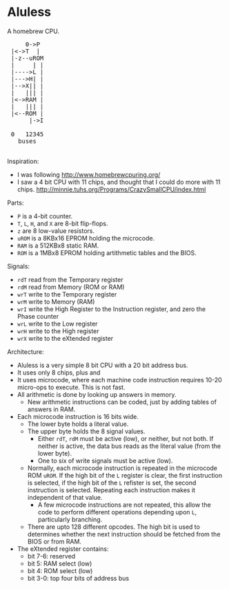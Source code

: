 # Aluless
A homebrew CPU.

<pre>
     0-&gt;P
 |&lt;-&gt;T  |
 |-z--uROM
 |     | |
 |----&gt;L |
 |---&gt;H| |
 |--&gt;X|| |
 |   ||| |
 |&lt;-&gt;RAM |
 |   ||| |
 |&lt;--ROM |
      |-&gt;I

 0   12345
   buses
    
</pre>

Inspiration:
- I was following http://www.homebrewcpuring.org/
- I saw a 4 bit CPU with 11 chips, and thought that I could do more with 11 chips.  http://minnie.tuhs.org/Programs/CrazySmallCPU/index.html

Parts:
- `P` is a 4-bit counter.
- `T`, `L`, `H`, and `X` are 8-bit flip-flops. 
- `z` are 8 low-value resistors.
- `uROM` is a 8KBx16 EPROM holding the microcode.
- `RAM` is a 512KBx8 static RAM.
- `ROM` is a 1MBx8 EPROM holding artithmetic tables and the BIOS.

Signals: 
- `rdT` read from the Temporary register 
- `rdM` read from Memory (ROM or RAM)
- `wrT` write to the Temporary register
- `wrM` write to Memory (RAM)
- `wrI` write the High Register to the Instruction register, and zero the Phase counter
- `wrL` write to the Low register
- `wrH` write to the High register
- `wrX` write to the eXtended register

Architecture:
- Aluless is a very simple 8 bit CPU with a 20 bit address bus.
- It uses only 8 chips, plus and 
- It uses microcode, where each machine code instruction requires 10-20 micro-ops to execute.  This is not fast.
- All arithmetic is done by looking up answers in memory.
  - New arithmetic instructions can be coded, just by adding tables of answers in RAM.
- Each microcode instruction is 16 bits wide.
  - The lower byte holds a literal value.
  - The upper byte holds the 8 signal values.
    - Either `rdT`, `rdM` must be active (low), or neither, but not both.  If neither is active, the data bus reads as the literal value (from the lower byte).
    - One to six of write signals must be active (low).
  - Normally, each microcode instruction is repeated in the microcode ROM `uROM`.  If the high bit of the `L` register is clear, the first instruction is selected, if the high bit of the `L` refister is set, the second instruction is selected.  Repeating each instruction makes it independent of that value.
    - A few microcode instructions are not repeated, this allow the code to perform different operations depending upon `L`, particularly branching. 
  - There are upto 128 different opcodes.  The high bit is used to determines whether the next instruction should be fetched from the BIOS or from RAM.
- The eXtended register contains:
  - bit 7-6: reserved
  - bit 5:   RAM select (low)
  - bit 4:   ROM select (low)
  - bit 3-0: top four bits of address bus
